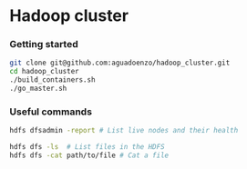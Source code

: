 # Hadoop cluster

### Getting started
```sh
git clone git@github.com:aguadoenzo/hadoop_cluster.git
cd hadoop_cluster
./build_containers.sh
./go_master.sh
```

### Useful commands
```sh
hdfs dfsadmin -report # List live nodes and their health

hdfs dfs -ls  # List files in the HDFS
hdfs dfs -cat path/to/file # Cat a file
```